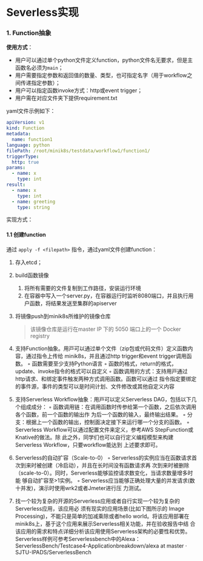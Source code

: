 # Severless实现

### 1. Function抽象

**使用方式**：

- 用户可以通过单个python文件定义function，python文件名无要求，但是主函数名必须为`main`；
- 用户需要指定参数和返回值的数量、类型，也可指定名字（用于workflow之间传递指定参数）；
- 用户可以指定函数invoke方式：http或event trigger；
- 用户需在对应文件夹下提供requirement.txt

yaml文件示例如下：

```yaml
apiVersion: v1
kind: Function
metadata:
  name: function1
language: python
filePath: /root/minik8s/testdata/workflow1/function1/
triggerType:
  http: true
params:
  - name: x
    type: int
result:
  - name: x
    type: int
  - name: greeting
    type: string
```



实现方式：

#### 1.1 创建function

通过 `apply -f <filepath>` 指令，通过yaml文件创建function：

1. 存入etcd；

2. build函数镜像

   1. 将所有需要的文件复制到工作路径，安装运行环境
   2. 在容器中写入一个server.py，在容器运行时监听8080端口，并且执行用户函数，将结果发送至集群的apiserver

3. 将镜像push到minik8s所维护的镜像仓库

   > 该镜像仓库是运行在master  IP 下的 5050 端口上的一个 Docker registry









1. ⽀持Function抽象。⽤⼾可以通过单个⽂件（zip包或代码⽂件）定义函数内容，通过指令上传给
minik8s，并且通过http trigger和event trigger调⽤函数。 
◦ 函数需要⾄少⽀持Python语⾔ 
◦ 函数的格式，return的格式，update、invoke指令的格式可以⾃定义 
◦ 函数调⽤的⽅式：⽀持⽤⼾通过http请求、和绑定事件触发两种⽅式调⽤函数。函数可以通过
指令指定要绑定的事件源，事件的类型可以是时间计划、⽂件修改或其他⾃定义内容
2. ⽀持Serverless Workflow抽象：⽤⼾可以定义Serverless DAG，包括以下⼏个组成成分： 
◦ 函数调⽤链：在调⽤函数时传参给第⼀个函数，之后依次调⽤各个函数，前⼀个函数的输出作
为后⼀个函数的输⼊，最终输出结果。
◦ 分⽀：根据上⼀个函数的输出，控制⾯决定接下来运⾏哪⼀个分⽀的函数。
◦ Serverless Workflow可以通过配置⽂件来定义，参考AWS StepFunction或Knative的做法。除
此之外，同学们也可以⾃⾏定义编程模型来构建Serverless Workflow，只要workflow能达到
上述要求即可。
3. Serverless的⾃动扩容（Scale-to-0） 
◦ Serverless的实例应当在函数请求⾸次到来时被创建（冷启动），并且在⻓时间没有函数请求再
次到来时被删除（scale-to-0）。同时，Serverless能够监控请求数变化，当请求数量增多时能
够⾃动扩容⾄>1实例。 
◦ Serverless应当能够正确处理⼤量的并发请求(数⼗并发)，演⽰时使⽤wrk2或者Jmeter进⾏压
⼒测试。
4. 找⼀个较为复杂的开源的Serverless应⽤或者⾃⾏实现⼀个较为复杂的Serverless应⽤，该应⽤必
须有现实的应⽤场景(⽐如下图所⽰的 Image Processing)，不能只是简单的加减乘除或者hello 
world。将该应⽤部署在minik8s上，基于这个应⽤来展⽰Serverless相关功能，并在验收报告中结
合该应⽤的需求和特点详细分析该应⽤使⽤Serverless架构的必要性和优势。 Serverless样例可参考Serverlessbench中的Alexa：ServerlessBench/Testcase4-Applicationbreakdown/alexa at master · SJTU-IPADS/ServerlessBench